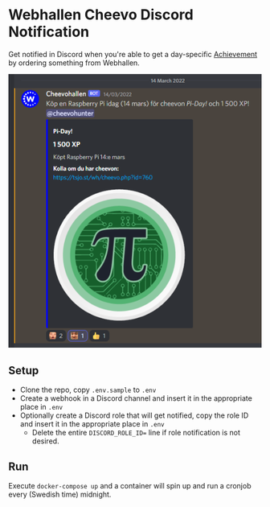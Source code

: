 # Webhallen Cheevo Discord Notification

Get notified in Discord when you're able to get a day-specific [Achievement](https://www.webhallen.com/se/info/6-Medlem-hos-Webhallen#achievements) by ordering something from Webhallen.

![](https://github.com/tsjost/Webhallen-CheevoNotify/blob/assets/screenshot.png)

## Setup
* Clone the repo, copy `.env.sample` to `.env`
* Create a webhook in a Discord channel and insert it in the appropriate place in `.env`
* Optionally create a Discord role that will get notified, copy the role ID and insert it in the appropriate place in `.env`
	* Delete the entire `DISCORD_ROLE_ID=` line if role notification is not desired.

## Run
Execute `docker-compose up` and a container will spin up and run a cronjob every (Swedish time) midnight.
